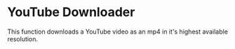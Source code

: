 # YouTube Downloader

This function downloads a YouTube video as an mp4 in it's highest available resolution.